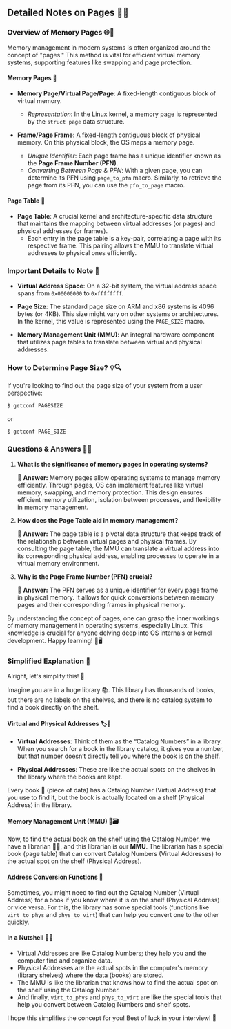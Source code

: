 ## Detailed Notes on Pages 📘✨

### Overview of Memory Pages 🌐💾

Memory management in modern systems is often organized around the concept of "pages." This method is vital for efficient virtual memory systems, supporting features like swapping and page protection.

#### Memory Pages 📖

- **Memory Page/Virtual Page/Page**: A fixed-length contiguous block of virtual memory.
  - *Representation*: In the Linux kernel, a memory page is represented by the `struct page` data structure.
  
- **Frame/Page Frame**: A fixed-length contiguous block of physical memory. On this physical block, the OS maps a memory page.
  - *Unique Identifier*: Each page frame has a unique identifier known as the **Page Frame Number (PFN)**.
  - *Converting Between Page & PFN*: With a given page, you can determine its PFN using `page_to_pfn` macro. Similarly, to retrieve the page from its PFN, you can use the `pfn_to_page` macro.
  
#### Page Table 📑

- **Page Table**: A crucial kernel and architecture-specific data structure that maintains the mapping between virtual addresses (or pages) and physical addresses (or frames).
  - Each entry in the page table is a key-pair, correlating a page with its respective frame. This pairing allows the MMU to translate virtual addresses to physical ones efficiently.

### Important Details to Note 📌

- **Virtual Address Space**: On a 32-bit system, the virtual address space spans from `0x00000000` to `0xffffffff`.
  
- **Page Size**: The standard page size on ARM and x86 systems is 4096 bytes (or 4KB). This size might vary on other systems or architectures. In the kernel, this value is represented using the `PAGE_SIZE` macro.
  
- **Memory Management Unit (MMU)**: An integral hardware component that utilizes page tables to translate between virtual and physical addresses.

### How to Determine Page Size? 💡🔍

If you're looking to find out the page size of your system from a user perspective:

```bash
$ getconf PAGESIZE
```
or
```bash
$ getconf PAGE_SIZE
```

### Questions & Answers 🤔💡

1. **What is the significance of memory pages in operating systems?**

   📜 **Answer:** Memory pages allow operating systems to manage memory efficiently. Through pages, OS can implement features like virtual memory, swapping, and memory protection. This design ensures efficient memory utilization, isolation between processes, and flexibility in memory management.
   
2. **How does the Page Table aid in memory management?**

   📜 **Answer:** The page table is a pivotal data structure that keeps track of the relationship between virtual pages and physical frames. By consulting the page table, the MMU can translate a virtual address into its corresponding physical address, enabling processes to operate in a virtual memory environment.
   
3. **Why is the Page Frame Number (PFN) crucial?**

   📜 **Answer:** The PFN serves as a unique identifier for every page frame in physical memory. It allows for quick conversions between memory pages and their corresponding frames in physical memory.

By understanding the concept of pages, one can grasp the inner workings of memory management in operating systems, especially Linux. This knowledge is crucial for anyone delving deep into OS internals or kernel development. Happy learning! 🌟🖥️

### Simplified Explanation 🌟

Alright, let's simplify this! 🌈

Imagine you are in a huge library 📚. This library has thousands of books, but there are no labels on the shelves, and there is no catalog system to find a book directly on the shelf.

#### Virtual and Physical Addresses 🏷️📘
- **Virtual Addresses**: Think of them as the “Catalog Numbers” in a library. When you search for a book in the library catalog, it gives you a number, but that number doesn’t directly tell you where the book is on the shelf.
  
- **Physical Addresses**: These are like the actual spots on the shelves in the library where the books are kept.

Every book 📘 (piece of data) has a Catalog Number (Virtual Address) that you use to find it, but the book is actually located on a shelf (Physical Address) in the library.

#### Memory Management Unit (MMU) 🧠🗃️
Now, to find the actual book on the shelf using the Catalog Number, we have a librarian 🧑‍🏫, and this librarian is our **MMU**. The librarian has a special book (page table) that can convert Catalog Numbers (Virtual Addresses) to the actual spot on the shelf (Physical Address).

#### Address Conversion Functions 🔄
Sometimes, you might need to find out the Catalog Number (Virtual Address) for a book if you know where it is on the shelf (Physical Address) or vice versa. For this, the library has some special tools (functions like `virt_to_phys` and `phys_to_virt`) that can help you convert one to the other quickly.

#### In a Nutshell 🌰📖
- Virtual Addresses are like Catalog Numbers; they help you and the computer find and organize data.
- Physical Addresses are the actual spots in the computer's memory (library shelves) where the data (books) are stored.
- The MMU is like the librarian that knows how to find the actual spot on the shelf using the Catalog Number.
- And finally, `virt_to_phys` and `phys_to_virt` are like the special tools that help you convert between Catalog Numbers and shelf spots.

I hope this simplifies the concept for you! Best of luck in your interview! 🌟